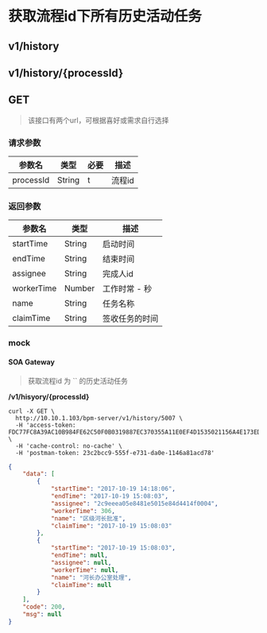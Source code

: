 # 获取流程id下所有历史活动任务

## v1/history
## v1/history/{processId}
## GET

> 该接口有两个url，可根据喜好或需求自行选择

### 请求参数

参数名 | 类型 | 必要 | 描述
------ | ---- | ---- | ----
processId | String | t | 流程id

### 返回参数

参数名 | 类型 | 描述
------ | ---- | ----
startTime | String | 启动时间
endTime | String | 结束时间
assignee | String | 完成人id
workerTime | Number | 工作时常 - 秒
name | String | 任务名称
claimTime | String | 签收任务的时间

### mock

#### SOA Gateway

> 获取流程id 为 `` 的历史活动任务

**/v1/hisyory/{processId}**

```sbtshell
curl -X GET \
  http://10.10.1.103/bpm-server/v1/history/5007 \
  -H 'access-token: FDC77FC8A39AC10B984FE62C50F0B0319887EC370355A11E0EF4D1535021156A4E173EDE44761A4EA4AA6B215B2A8AD9' \
  -H 'cache-control: no-cache' \
  -H 'postman-token: 23c2bcc9-555f-e731-da0e-1146a81acd78'
```

```json
{
    "data": [
        {
            "startTime": "2017-10-19 14:18:06",
            "endTime": "2017-10-19 15:08:03",
            "assignee": "2c9eeea05e8481e5015e84d4414f0004",
            "workerTime": 306,
            "name": "区级河长批准",
            "claimTime": "2017-10-19 15:08:03"
        },
        {
            "startTime": "2017-10-19 15:08:03",
            "endTime": null,
            "assignee": null,
            "workerTime": null,
            "name": "河长办公室处理",
            "claimTime": null
        }
    ],
    "code": 200,
    "msg": null
}
```
